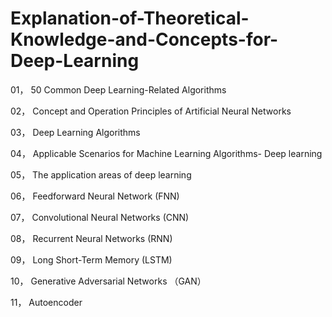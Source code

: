 # Explanation-of-Theoretical-Knowledge-and-Concepts-for-Deep-Learning

01， 50 Common Deep Learning-Related Algorithms

02， Concept and Operation Principles of Artificial Neural Networks

03， Deep Learning Algorithms

04， Applicable Scenarios for Machine Learning Algorithms- Deep learning

05， The application areas of deep learning

06， Feedforward Neural Network (FNN)

07， Convolutional Neural Networks (CNN)

08， Recurrent Neural Networks (RNN)

09， Long Short-Term Memory (LSTM)

10， Generative Adversarial Networks （GAN）

11， Autoencoder
